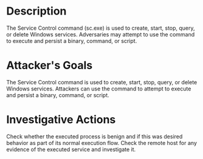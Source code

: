 # Description
The Service Control command (sc.exe) is used to create, start, stop, query, or delete Windows services. Adversaries may attempt to use the command to execute and persist a binary, command, or script.
# Attacker's Goals
The Service Control command is used to create, start, stop, query, or delete Windows services. Attackers can use the command to attempt to execute and persist a binary, command, or script.
# Investigative Actions
Check whether the executed process is benign and if this was desired behavior as part of its normal execution flow.
Check the remote host for any evidence of the executed service and investigate it.
